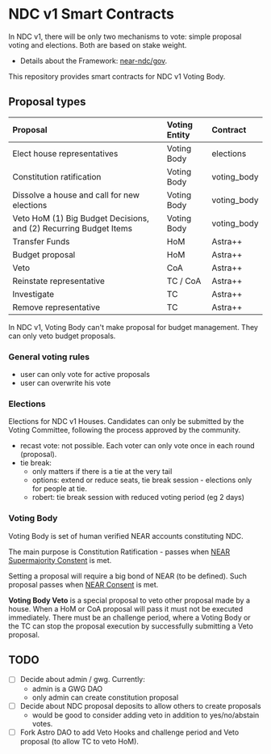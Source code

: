 # NDC v1 Smart Contracts

In NDC v1, there will be only two mechanisms to vote: simple proposal voting and elections. Both are based on stake weight.

- Details about the Framework: [near-ndc/gov](https://github.com/near-ndc/gov).

This repository provides smart contracts for NDC v1 Voting Body.

## Proposal types

| Proposal                                                          | Voting Entity | Contract    |
| :---------------------------------------------------------------- | :------------ | :---------- |
| Elect house representatives                                       | Voting Body   | elections   |
| Constitution ratification                                         | Voting Body   | voting_body |
| Dissolve a house and call for new elections                       | Voting Body   | voting_body |
| Veto HoM (1) Big Budget Decisions, and (2) Recurring Budget Items | Voting Body   | voting_body |
| Transfer Funds                                                    | HoM           | Astra++     |
| Budget proposal                                                   | HoM           | Astra++     |
| Veto                                                              | CoA           | Astra++     |
| Reinstate representative                                          | TC / CoA      | Astra++     |
| Investigate                                                       | TC            | Astra++     |
| Remove representative                                             | TC            | Astra++     |

In NDC v1, Voting Body can't make proposal for budget management. They can only veto budget proposals.

### General voting rules

- user can only vote for active proposals
- user can overwrite his vote

### Elections

Elections for NDC v1 Houses.
Candidates can only be submitted by the Voting Committee, following the process approved by the community.

- recast vote: not possible. Each voter can only vote once in each round (proposal).
- tie break:
  - only matters if there is a tie at the very tail
  - options: extend or reduce seats, tie break session - elections only for people at tie.
  - robert: tie break session with reduced voting period (eg 2 days)

### Voting Body

Voting Body is set of human verified NEAR accounts constituting NDC.

The main purpose is Constitution Ratification - passes when [NEAR Supermajority Constent](https://github.com/near-ndc/gov/blob/main/framework-v1/ratification-and-election-process.md#voting) is met.

Setting a proposal will require a big bond of NEAR (to be defined). Such proposal passes when [NEAR Consent](https://github.com/near-ndc/gov/blob/main/framework-v1/ratification-and-election-process.md#voting) is met.

**Voting Body Veto** is a special proposal to veto other proposal made by a house. When a HoM or CoA proposal will pass it must not be executed immediately. There must be an challenge period, where a Voting Body or the TC can stop the proposal execution by successfully submitting a Veto proposal.

## TODO

- [ ] Decide about admin / gwg. Currently:
  - admin is a GWG DAO
  - only admin can create constitution proposal
- [ ] Decide about NDC proposal deposits to allow others to create proposals
  - would be good to consider adding veto in addition to yes/no/abstain votes.
- [ ] Fork Astro DAO to add Veto Hooks and challenge period and Veto proposal (to allow TC to veto HoM).
